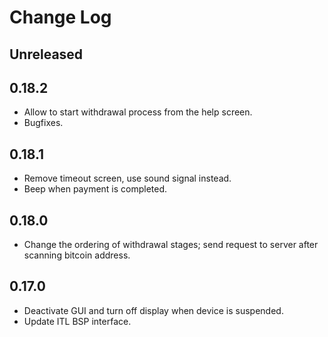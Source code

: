 # Change Log

## Unreleased


## 0.18.2

- Allow to start withdrawal process from the help screen.
- Bugfixes.

## 0.18.1

- Remove timeout screen, use sound signal instead.
- Beep when payment is completed.

## 0.18.0

- Change the ordering of withdrawal stages; send request to server after scanning bitcoin address.

## 0.17.0

- Deactivate GUI and turn off display when device is suspended.
- Update ITL BSP interface.
